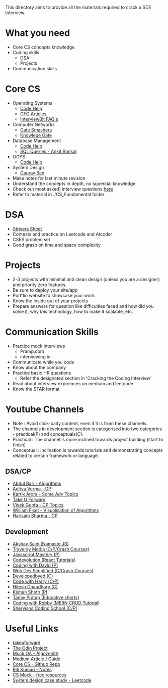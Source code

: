 This directory aims to provide all the materials required to crack a SDE Interview. 

# What you need
- Core CS concepts knowledge
- Coding skills
    - DSA
    - Projects
- Communication skills

# Core CS
- Operating Systems
    - [Code Help](https://www.youtube.com/playlist?list=PLDzeHZWIZsTr3nwuTegHLa2qlI81QweYG)
    - [GFG Articles](https://www.geeksforgeeks.org/operating-systems/)
    - [InterviewBit FAQ's](https://www.interviewbit.com/operating-system-interview-questions/)
- Computer Networks
   - [Gate Smashers](https://www.youtube.com/playlist?list=PLxCzCOWd7aiGFBD2-2joCpWOLUrDLvVV_)
   - [Knowlege Gate](https://www.youtube.com/playlist?list=PLmXKhU9FNesSjFbXSZGF8JF_4LVwwofCd)
- Database Management
  - [Code Help](https://www.youtube.com/playlist?list=PLDzeHZWIZsTpukecmA2p5rhHM14bl2dHU)
  - [SQL Queries - Ankit Bansal](https://www.youtube.com/@ankitbansal6/playlists)
- OOPS
  - [Code Help](https://www.youtube.com/playlist?list=PLDzeHZWIZsTqouGFa8IyE8K-5hbtAppCC)
- System Design
  - [Gaurav Sen](https://www.youtube.com/playlist?list=PLMCXHnjXnTnvo6alSjVkgxV-VH6EPyvoX)
- Make notes for last minute revision
- Understand the concepts in depth, no supercial knowledge
- Check out most asked] interview questions [here](https://takeuforward.org/interviews/must-do-questions-for-dbms-cn-os-interviews-sde-core-sheet/)
- Refer to material in ./CS_Fundamental folder


# DSA
- [Strivers Sheet](https://takeuforward.org/interviews/strivers-sde-sheet-top-coding-interview-problems/)
- Contests and practice on Leetcode and Atcoder
- CSES problem set
- Good grasp on time and space complexity
  
# Projects
- 2-3 projects with minimal and clean design (unless you are a designer) and priority zero features.
- Be sure to deploy your site/app
- Portflio website to showcase your work.
- Know the inside out of your projects
- Prepare answers for question like difficulties faced and how did you solve it, why _this_ technology, how to make it scalable, etc.

# Communication Skills
- Practice mock interviews
    - Pramp.com
    - interviewing.io
- Communicate while you code
- Know about the company
- Practice basic HR questions
    - Refer the designated section in 'Cracking the Coding Interview'
- Read about interview expreinces on medium and leetcode
- Know the STAR format

# Youtube Channels
- Note : Avoid click-baity content, even if it is from these channels.
-  The channels in development section is categorised into two categories - practical(P) and conceptuals(C).
- Practical : The channel is more inclined towards project building (start to finish)
- Conceptual : Inclination is towards tutorials and demonstrating concepts related to certain framework or language.
## DSA/CP
- [Abdul Bari - Algorithms](https://www.youtube.com/@abdul_bari)
- [Aditya Verma - DP](https://www.youtube.com/@TheAdityaVerma)
- [Kartik Arora - Some Adv Topics](https://www.youtube.com/@AlgosWithKartik/playlists)
- [Take U Forward](https://www.youtube.com/@takeUforward)
- [Vivek Gupta - CP Topics](https://www.youtube.com/@vivekgupta3484)
- [William Fiset - Visualisation of Algorithms](https://www.youtube.com/@WilliamFiset-videos/playlists)
- [Harisam Sharma - CP](https://www.youtube.com/@Harisamsharma)
## Development
- [Akshay Saini (Namaste JS)](https://www.youtube.com/@akshaymarch7)
- [Traversy Media (C/P/Crash Courses)](https://www.youtube.com/@TraversyMedia)
- [Javascript Mastery (P)](https://www.youtube.com/@javascriptmastery)
- [Codevolution (React Tutorials)](https://www.youtube.com/@Codevolution)
- [Coding with David (P)](https://www.youtube.com/@CodingWithDawid)
- [Web Dev Simplified (C/Crash Courses)](https://www.youtube.com/@WebDevSimplified)
- [Developedbyed (C)](https://www.youtube.com/@developedbyed)
- [Code with Harry (C/P)](https://www.youtube.com/@CodeWithHarry)
- [Hitesh Chaudhary (C)](https://www.youtube.com/@HiteshChoudharydotcom)
- [Kishan Sheth (P)](https://www.youtube.com/@KishanSheth21)
- [Tanay Pratap (Educative shorts)](https://www.youtube.com/@tanaypratap)
- [Coding with Robby (MERN CRUD Tutorial)](https://www.youtube.com/@codingwithrobby)
- [Sheryians Coding School (C/P)](https://www.youtube.com/@thesheryianscodingschool)


# Useful Links 
- [takeuforward](https://takeuforward.org/)
- [The Odin Project](https://www.theodinproject.com/)
- [Mock OA - Algozenith](https://www.practice.algozenith.com/dashboard)
- [Medium Article / Guide](https://medium.com/@devgrowth/the-ultimate-guide-to-software-development-job-interview-prep-146028b773af)
- [Core CS - Github Repo](https://github.com/notescs/notes)
- [Riti Kumari - Notes](https://github.com/riti2409/Resources-for-preparation-Of-Placements)
- [CS Mock - free resources](https://csmock.com/free-resources)
- [System design case study - Leetcode](https://leetcode.com/discuss/interview-question/3653934/complete-system-design-case-studies-bookmark-it)

